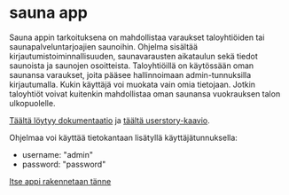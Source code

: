 # sauna app

Sauna appin tarkoituksena on mahdollistaa varaukset taloyhtiöiden tai saunapalveluntarjoajien saunoihin. Ohjelma sisältää kirjautumistoiminnallisuuden, saunavarausten aikataulun sekä tiedot saunoista ja saunojen osoitteista. 
Taloyhtiöillä on käytössään oman saunansa varaukset, joita pääsee hallinnoimaan admin-tunnuksilla kirjautumalla. Kukin käyttäjä voi muokata vain omia tietojaan. Jotkin taloyhtiöt voivat kuitenkin mahdollistaa oman saunansa vuokrauksen talon ulkopuolelle.

[Täältä löytyy dokumentaatio](doc/documentation.md) ja [täältä userstory-kaavio](doc/User-story-Diagram.png).

Ohjelmaa voi käyttää tietokantaan lisätyllä käyttäjätunnuksella:
* username: "admin"
* password: "password"

[Itse appi rakennetaan tänne](https://tsoha-saunavuoro-app.herokuapp.com)
